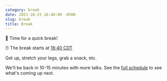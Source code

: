 ```yaml
---
category: break
date: 2021-10-23 16:40:00 -0500
slug: break
title: Break
---
```


🚶 Time for a quick break!

:alarm_clock: The break starts at [16:40 CDT](https://time.is/compare/0440PM_23_October_2021_in_Chicago)

Get up, stretch your legs, grab a snack, etc.

 We'll be back in 10-15 minutes with more talks. See the [full schedule](https://2021.djangocon.us/talks/) to see what's coming up next.